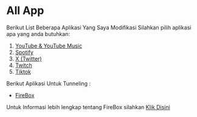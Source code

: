 # All App
Berikut List Beberapa Aplikasi Yang Saya Modifikasi Silahkan pilih aplikasi apa yang anda butuhkan:
1. [YouTube & YouTube Music](https://github.com/Perverted-Nobleman/Extended/releases/tag/YouTube)
2. [Spotify](https://github.com/Perverted-Nobleman/Extended/releases/tag/Spotify)
3. [X (Twitter)](https://github.com/Perverted-Nobleman/Extended/releases/tag/X)
4. [Twitch](https://github.com/Perverted-Nobleman/Extended/releases/tag/Twitch)
5. [Tiktok](https://github.com/Perverted-Nobleman/Extended/releases/tag/TikTok)



Berikut Aplikasi Untuk Tunneling :
- [FireBox](https://github.com/Perverted-Nobleman/FireBox/releases)

Untuk Informasi lebih lengkap tentang FireBox silahkan [Klik Disini](https://github.com/Perverted-Nobleman/FireBox)
